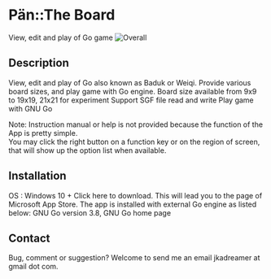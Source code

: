 # Pän::The Board
View, edit and play of Go game
![Overall](https://github.com/WildCard-TheBoard/Pan-TheBoard/assets/136297835/1e3c5448-9cfb-4578-b69f-58e51939c133)
## Description
View, edit and play of Go also known as Baduk or Weiqi. Provide various board sizes, and play game with Go engine.
Board size available from 9x9 to 19x19, 21x21 for experiment
Support SGF file read and write
Play game with GNU Go

Note: Instruction manual or help is not provided because the function of the App is pretty simple.  
You may click the right button on a function key or on the region of screen, that will show up the option list when available.

## Installation
OS : Windows 10 + 
Click here to download.  This will lead you to the page of Microsoft App Store.
The app is installed with external Go engine  as listed below:
GNU Go version 3.8,  GNU Go home page

## Contact
Bug, comment or suggestion? Welcome to send me an email jkadreamer at gmail dot com.
